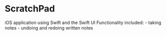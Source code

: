 # ScratchPad

iOS application using Swift and the Swift UI
  Functionality included: 
      - taking notes 
      - undoing and redoing written notes
      
